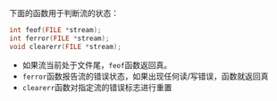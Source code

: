 下面的函数用于判断流的状态：
```c
int feof(FILE *stream);
int ferror(FILE *stream);
void clearerr(FILE *stream);
```
- 如果流当前处于文件尾，`feof`函数返回真。
- `ferror`函数报告流的错误状态，如果出现任何读/写错误，函数就返回真
- `clearerr`函数对指定流的错误标志进行重置